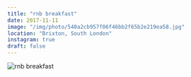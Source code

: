 ```yaml
---
title: "rnb breakfast"
date: 2017-11-11
image: "/img/photo/540a2cb957f06f46bb2f65b2e219ea58.jpg"
location: "Brixton, South London"
instagram: true
draft: false
---
```


![rnb breakfast](/img/photo/540a2cb957f06f46bb2f65b2e219ea58.jpg)
